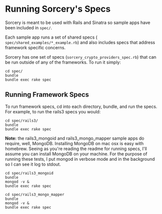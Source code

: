 Running Sorcery's Specs
=======================
Sorcery is meant to be used with Rails and Sinatra so sample apps have been included in `spec/`.  

Each sample app runs a set of shared specs ( `spec/shared_examples/*_example.rb`) and also includes specs that address framework specific concerns.

Sorcery has one set of specs (`sorcery_crypto_providers_spec.rb`) that can be run outside of any of the frameworks. To run it simply:
    
    cd spec/
    bundle
    bundle exec rake spec

Running Framework Specs
-----------------------
To run framework specs, cd into each directory, bundle, and run the specs. For example, to run the rails3 specs you would:

    cd spec/rails3/
    bundle
    bundle exec rake spec

**Note:** the rails3_mongoid and rails3_mongo_mapper sample apps do require, well, MongoDB. Installing MongoDB on mac osx is easy with homebrew. Seeing as you're reading the readme for running specs, I'll assume you can install MongoDB on your machine. For the purpose of running these tests, I put mongod in verbose mode and in the background so I can see it log to stdout. 

    cd spec/rails3_mongoid
    bundle
    mongod -v &
    bundle exec rake spec
    
    cd spec/rails3_mongo_mapper
    bundle
    mongod -v &
    bundle exec rake spec
